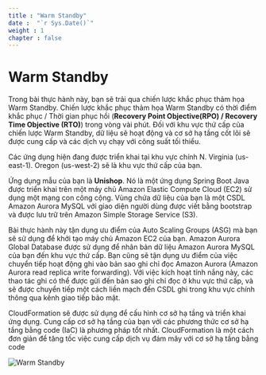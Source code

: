 ```yaml
---
title : "Warm Standby"
date :  "`r Sys.Date()`" 
weight : 1 
chapter : false
---
```

# Warm Standby
Trong bài thực hành này, bạn sẽ trải qua chiến lược khắc phục thảm họa Warm Standby. Chiến lược khắc phục thảm họa Warm Standby có thời điểm khắc phục  /  Thời gian phục hồi (**Recovery Point Objective(RPO) / Recovery Time Objective (RTO)**) trong vòng vài phút. Đối với khu vực thứ cấp của chiến lược Warm Standby, dữ liệu sẽ hoạt động và cơ sở hạ tầng cốt lõi sẽ được cung cấp và các dịch vụ chạy với công suất tối thiểu.

Các ứng dụng hiện đang được triển khai tại khu vực chính N. Virginia (us-east-1). Oregon (us-west-2) sẽ là khu vực thứ cấp của bạn.

Ứng dụng mẫu của bạn là **Unishop**. Nó là một ứng dụng Spring Boot Java được triển khai trên một máy chủ Amazon Elastic Compute Cloud (EC2) sử dụng một mạng con công cộng. Vùng chứa dữ liệu của bạn là một CSDL Amazon Aurora  MySQL với giao diện người dùng được viết bằng bootstrap và được lưu trữ trên Amazon Simple Storage Service (S3).

Bài thực hành này tận dụng ưu điểm của Auto Scaling Groups (ASG) mà bạn sẽ sử dụng để khởi tạo máy chủ Amazon EC2 của bạn. Amazon Aurora Global Database được sử dụng để nhân bản dữ liệu Amazon Aurora MySQL của bạn đến khu vực thứ cấp. Bạn cũng sẽ tận dụng ưu điểm của việc chuyển tiếp hoạt động ghi vào bản sao ghi chỉ đọc Amazon Aurora (Amazon Aurora read replica write forwarding). Với việc kích hoạt tính nắng này, các thao tác ghi có thể được gửi đến bản sao ghi chỉ đọc ở khu vực thứ cấp, và sẽ được chuyển tiếp một cách liền mạch đến CSDL ghi trong khu vực chính thông qua kênh giao tiếp bảo mật.

CloudFormation sẽ được sử dụng để cấu hình cơ sở hạ tầng và triển khai ứng dụng. Cung cấp cơ sở hạ tầng của bạn với các phương thức cơ sở hạ tầng bằng code (IaC) là phương pháp tổt nhất. CloudFormation là một cách đơn giản để tăng tốc việc cung cấp dịch vụ đám mây với cơ sở hạ tầng bằng code


![Warm Standby](../images/warmstandby.png?width=60pc)